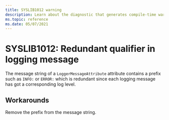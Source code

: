 ```yaml
---
title: SYSLIB1012 warning
description: Learn about the diagnostic that generates compile-time warning SYSLIB1012.
ms.topic: reference
ms.date: 05/07/2021
---
```

# SYSLIB1012: Redundant qualifier in logging message

The message string of a `LoggerMessageAttribute` attribute contains a prefix such as `INFO:` or `ERROR:` which is redundant since each logging message has got a corresponding log level.

## Workarounds

Remove the prefix from the message string.